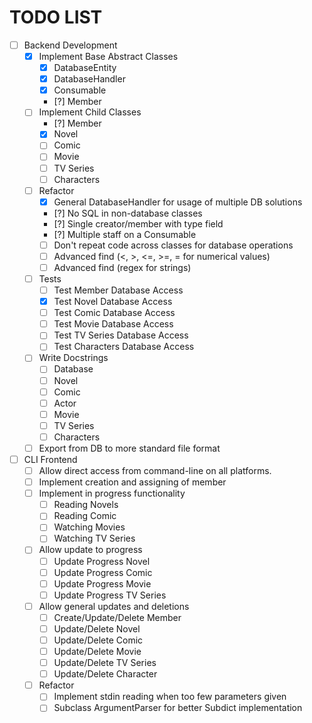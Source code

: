 # TODO LIST

- [ ] Backend Development
    - [x] Implement Base Abstract Classes
        - [x] DatabaseEntity
        - [x] DatabaseHandler
        - [x] Consumable
        - [?] Member
    - [ ] Implement Child Classes
        - [?] Member
        - [x] Novel
        - [ ] Comic
        - [ ] Movie
        - [ ] TV Series
        - [ ] Characters
    - [ ] Refactor
        - [x] General DatabaseHandler for usage of multiple DB solutions
        - [?] No SQL in non-database classes
        - [?] Single creator/member with type field
        - [?] Multiple staff on a Consumable
        - [ ] Don't repeat code across classes for database operations
        - [ ] Advanced find (<, >, <=, >=, = for numerical values)
        - [ ] Advanced find (regex for strings)
    - [ ] Tests
        - [ ] Test Member Database Access
        - [x] Test Novel Database Access
        - [ ] Test Comic Database Access
        - [ ] Test Movie Database Access
        - [ ] Test TV Series Database Access
        - [ ] Test Characters Database Access
    - [ ] Write Docstrings
        - [ ] Database
        - [ ] Novel
        - [ ] Comic
        - [ ] Actor
        - [ ] Movie
        - [ ] TV Series
        - [ ] Characters
    - [ ] Export from DB to more standard file format
- [ ] CLI Frontend
    - [ ] Allow direct access from command-line on all platforms.
    - [ ] Implement creation and assigning of member
    - [ ] Implement in progress functionality
        - [ ] Reading Novels
        - [ ] Reading Comic
        - [ ] Watching Movies
        - [ ] Watching TV Series
    - [ ] Allow update to progress
        - [ ] Update Progress Novel
        - [ ] Update Progress Comic
        - [ ] Update Progress Movie
        - [ ] Update Progress TV Series
    - [ ] Allow general updates and deletions
        - [ ] Create/Update/Delete Member
        - [ ] Update/Delete Novel
        - [ ] Update/Delete Comic
        - [ ] Update/Delete Movie
        - [ ] Update/Delete TV Series
        - [ ] Update/Delete Character
    - [ ] Refactor
        - [ ] Implement stdin reading when too few parameters given
        - [ ] Subclass ArgumentParser for better Subdict implementation